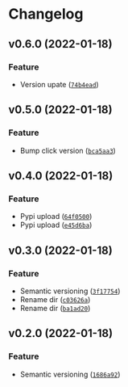 # Changelog

<!--next-version-placeholder-->

## v0.6.0 (2022-01-18)
### Feature
* Version upate ([`74b4ead`](https://github.com/Datateer/erd-python/commit/74b4ead9d245c498da68e184ab5975792125f935))

## v0.5.0 (2022-01-18)
### Feature
* Bump click version ([`bca5aa3`](https://github.com/Datateer/erd-python/commit/bca5aa377c240d62d91022164a5f4d20507df330))

## v0.4.0 (2022-01-18)
### Feature
* Pypi upload ([`64f0500`](https://github.com/Datateer/erd-python/commit/64f0500e41dd9aa8ba6ba49073b2c33b47b3696c))
* Pypi upload ([`e45d6ba`](https://github.com/Datateer/erd-python/commit/e45d6ba4d5133c4b458ac5dea9f287258b9c1208))

## v0.3.0 (2022-01-18)
### Feature
* Semantic versioning ([`3f17754`](https://github.com/Datateer/erd-python/commit/3f177548c7b301da221a484557234d9ba67e9e9a))
* Rename dir ([`c03626a`](https://github.com/Datateer/erd-python/commit/c03626a0e809a9585082186dac415eaa868a108f))
* Rename dir ([`ba1ad20`](https://github.com/Datateer/erd-python/commit/ba1ad202fc9001dfe34761f1fa804dfc32308436))

## v0.2.0 (2022-01-18)
### Feature
* Semantic versioning ([`1686a92`](https://github.com/Datateer/erd-python/commit/1686a92185e0a305e04bbb37e87d20ec646f087f))
